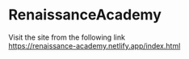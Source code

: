 # RenaissanceAcademy
Visit the site from the following link   
https://renaissance-academy.netlify.app/index.html
